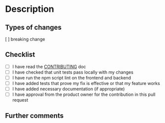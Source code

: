 <!-- Provide a general summary of your changes in the Title above -->

# Description

<!-- Describe your changes in detail -->
<!-- Why is this change required? What problem does it solve? -->
<!-- If it fixes an open issue, please link to the issue here. -->

## Types of changes

<!-- Uncomment the main reason for the change (for example, all feat PRs should include docs and test, but only uncomment feat): -->

<!-- feat (a new feature) -->
<!-- fix (a bug fix) -->

<!-- build (change in build system or dependencies) -->
<!-- ci (change in continuous integration / deployment) -->
<!-- docs (change to documentation) -->
<!-- perf (change to improve performance) -->
<!-- refactor (change to improve code quality) -->
<!-- style (change to code style/formatting) -->
<!-- test (add missing tests or correct existing tests) -->

[ ] breaking change

## Checklist

<!-- Go over all the following points, and put an `x` in all the boxes that apply. -->
<!-- If you're unsure about any of these, don't hesitate to ask. We're here to help! -->

- [ ] I have read the [CONTRIBUTING](CONTRIBUTING.md) doc
- [ ] I have checked that unit tests pass locally with my changes
- [ ] I have run the npm script lint on the frontend and backend
- [ ] I have added tests that prove my fix is effective or that my feature works
- [ ] I have added necessary documentation (if appropriate)
- [ ] I have approval from the product owner for the contribution in this pull request

## Further comments

<!-- If this is a relatively large or complex change, kick off the discussion by explaining why you chose the solution you did and what alternatives you considered, etc... -->
